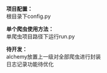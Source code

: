 **项目配置：**  
根目录下config.py

**单个爬虫使用方法：**  
单爬虫项目路径下运行run.py

**待开发：**  
alchemy放置上一级对全部爬虫进行封装  
日志记录功能待优化
